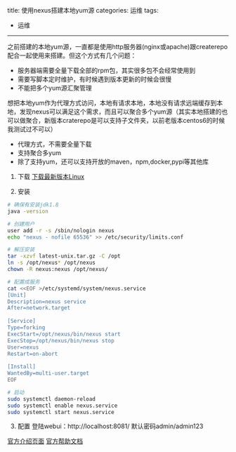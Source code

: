 title: 使用nexus搭建本地yum源
categories: 运维
tags:
  - 运维
  
---

之前搭建的本地yum源，一直都是使用http服务器(nginx或apache)跟createrepo配合一起使用来搭建。但这个方式有几个问题：
  - 服务器端需要全量下载全部的rpm包，其实很多包不会经常使用到
  - 需要写脚本定时维护，有时候遇到版本更新的时候会很慢
  - 不能把多个yum源汇聚管理
  
想把本地yum作为代理方式访问，本地有请求本地，本地没有请求远端缓存到本地，发现nexus可以满足这个需求，而且可以聚合多个yum源（其实本地搭建的也可以做聚合，新版本craterepo是可以支持子文件夹，以前老版本centos6的时候我测试过不可以）
  - 代理方式，不需要全量下载
  - 支持聚合多yum
  - 除了支持yum，还可以支持开放的maven，npm,docker,pypi等其他库

1. 下载
[下载最新版本Linux](https://download.sonatype.com/nexus/3/latest-unix.tar.gz)

2. 安装
```bash
# 确保有安装jdk1.8
java -version

# 创建用户
user add -r -s /sbin/nologin nexus
echo "nexus - nofile 65536" >> /etc/security/limits.conf

# 解压安装
tar -xzvf latest-unix.tar.gz -C /opt
ln -s /opt/nexus* /opt/nexus
chown -R nexus:nexus /opt/nexus/

# 配置成服务
cat <<EOF >/etc/systemd/system/nexus.service
[Unit]
Description=nexus service
After=network.target
  
[Service]
Type=forking
ExecStart=/opt/nexus/bin/nexus start
ExecStop=/opt/nexus/bin/nexus stop
User=nexus
Restart=on-abort
  
[Install]
WantedBy=multi-user.target
EOF

# 启动
sudo systemctl daemon-reload
sudo systemctl enable nexus.service
sudo systemctl start nexus.service
```

3. 配置
登陆webui：http://localhost:8081/  默认密码admin/admin123






[官方介绍页面](https://www.sonatype.com/nexus-repository-oss)
[官方帮助文档](https://help.sonatype.com/repomanager3)